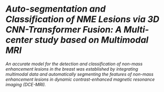 # _Auto-segmentation and Classification of NME Lesions via 3D CNN-Transformer Fusion: A Multi-center study based on Multimodal MRI_

_An accurate model for the detection and classification of non-mass enhancement lesions in the breast was established by integrating multimodal data and automatically segmenting the features of non-mass enhancement lesions in dynamic contrast-enhanced magnetic resonance imaging (DCE-MRI)._
